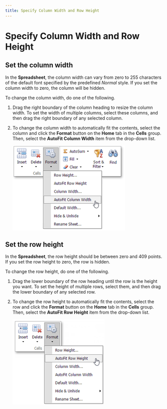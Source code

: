 ```yaml
---
title: Specify Column Width and Row Height
---
```

# Specify Column Width and Row Height
## Set the column width
In the **Spreadsheet**, the column width can vary from zero to 255 characters of the default font specified by the predefined _Normal_ style. If you set the column width to zero, the column will be hidden.

To change the column width, do one of the following.
1. Drag the right boundary of the column heading to resize the column width. To set the width of multiple columns, select these columns, and then drag the right boundary of any selected column.
2. To change the column width to automatically fit the contents, select the column and click the **Format** button on the **Home** tab in the **Cells** group. Then, select the **AutoFit Column Width** item from the drop-down list.
	
	![EUD_ASPxSpreadsheet_Home_AutoFitColumnWidth](../../../images/img26053.png)

## Set the row height
In the **Spreadsheet**, the row height should be between zero and 409 points. If you set the row height to zero, the row is hidden.

To change the row height, do one of the following.
1. Drag the lower boundary of the row heading until the row is the height you want. To set the height of multiple rows, select them, and then drag the lower boundary of any selected row.
2. To change the row height to automatically fit the contents, select the row and click the **Format** button on the **Home** tab in the **Cells** group. Then, select the **AutoFit Row Height** item from the drop-down list.
	
	![EUD_ASPxSpreadsheet_Home_AutoFitRowHeight](../../../images/img26054.png)